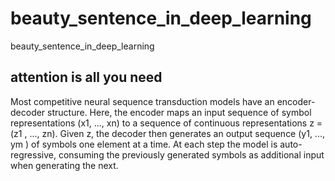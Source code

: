 # beauty_sentence_in_deep_learning
beauty_sentence_in_deep_learning

## attention is all you need
Most competitive neural sequence transduction models have an encoder-decoder structure. Here, the encoder maps an input sequence of symbol representations (x1, ..., xn) to a sequence of continuous representations z = (z1 , ..., zn). Given z, the decoder then generates an output sequence (y1, ..., ym ) of symbols one element at a time. At each step the model is auto-regressive, consuming the previously generated symbols as additional input when generating the next.
